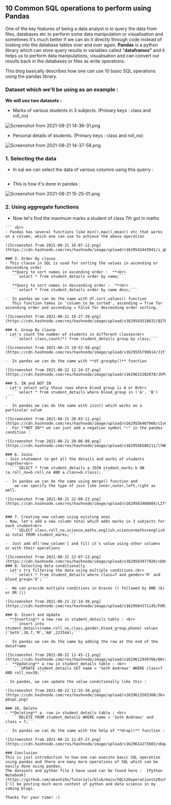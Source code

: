 ## 10 Common SQL operations to perform using Pandas

One of the key features of being a data analyst is to query the data from files, databases etc to perform some data manipulation or visualisation and sometimes it's much better if we can do it directly through code instead of looking into the database tables over and over again.
**Pandas** is a python library which can store query results in variables called "**dataframes"** and it helps us to perform data manipulations, visualisation and can convert our results back in the databases or files as write operations.

This blog basically describes how one can use 10 basic SQL operations using the pandas library.
### Dataset which we'll be using as an example :
 **We will use two datasets :**
- Marks of various students in 3 subjects. (Primary keys : class and roll_no)

![Screenshot from 2021-08-21 14-36-31.png](https://cdn.hashnode.com/res/hashnode/image/upload/v1629537007599/FoWJLvTI9.png)

- Personal details of students. (Primary keys : class and roll_no)

![Screenshot from 2021-08-21 14-37-58.png](https://cdn.hashnode.com/res/hashnode/image/upload/v1629537039557/WUPPrMHjw.png)

### 1. Selecting the data

- In sql we can select the data of various columns using this querry :<br>
```SELECT name,roll_no,phone FROM student_details;
``` 
- This is how it's done in pandas : 

![Screenshot from 2021-08-21 15-25-01.png](https://cdn.hashnode.com/res/hashnode/image/upload/v1629539728388/EHGLD5MFu.png)

### 2. Using aggregate functions 
- Now let's find the maximum marks a student of class 7th got in maths<br>
```SELECT max(maths) FROM student_marks WHERE class=7;
``` <br>
- Pandas has several functions like min(),max(),mean() etc that works on a column, which one can use to achieve the above operation

![Screenshot from 2021-08-21 16-07-12.png](https://cdn.hashnode.com/res/hashnode/image/upload/v1629542443941/i_qEGMbEk.png)
 
### 3. Order By clause
- This clause in SQL is used for sorting the values in ascending or descending order
   **Query to sort names in ascending order :  **<br>
   ```select * from student_details order by name;```

   **Query to sort names in descending order :  **<br>
   ```select * from student_details order by name desc;``` 

-  In pandas we can do the same with df.sort_values() function
   This function takes in 'column_to_be_sorted', ascending = True for ascending order and ascending = False for descending order sorting.

![Screenshot from 2021-08-21 16-27-39.png](https://cdn.hashnode.com/res/hashnode/image/upload/v1629543518632/Q27HQNKAD.png)

### 4. Group By clause
- Let's count the number of students in different classes<br>
   ```select class,count(*) from student_details group by class;```

![Screenshot from 2021-08-21 19-52-50.png](https://cdn.hashnode.com/res/hashnode/image/upload/v1629555799614/JJtTYH5YJ.png)

-  In pandas we can do the same with **df.groupby()** function

![Screenshot from 2021-08-22 12-24-37.png](https://cdn.hashnode.com/res/hashnode/image/upload/v1629615302878/JhPXlyAsv.png)

### 5. IN and NOT IN
- Let's select only those rows where blood group is A or B<br>
   ```select * from student_details where blood_group in ('A', 'B') ;```

-  In pandas we can do the same with isin() which works on a particular colum
   
![Screenshot from 2021-08-21 20-03-11.png](https://cdn.hashnode.com/res/hashnode/image/upload/v1629556467968/cIvHQWU95.png)
-  For **NOT IN** we can just add a negation symbol "~" in the pandas condition :

![Screenshot from 2021-08-21 20-06-09.png](https://cdn.hashnode.com/res/hashnode/image/upload/v1629556586211/lYWD5stbo.png)

### 6. Joins
- Join statement to get all the details and marks of students together<br>
   ```SELECT * from student_details a JOIN student_marks b ON (a.roll_no=b.roll_no AND a.class=b.class); ```

-  In pandas we can do the same using merge() function and
    we can specify the type of join like inner,outer,left,right as well.
   
![Screenshot from 2021-08-21 22-00-23.png](https://cdn.hashnode.com/res/hashnode/image/upload/v1629563460804/LZft2PGsO.png)


### 7. Creating new column using existing ones
- Now, let's add a new column total which adds marks in 3 subjects for each student<br>
   ```SELECT class,roll_no,science,maths,english,science+maths+english as total FROM student_marks;```

-  Just add df['new_column'] and fill it's value using other columns or with their operations

![Screenshot from 2021-08-21 22-07-13.png](https://cdn.hashnode.com/res/hashnode/image/upload/v1629563977920/cDb9tSVZh.png)
### 8. Selecting data conditionally
- Let's try filtering the data using multiple conditions.<br>
   ```select * from student_details where class=7 and gender='M' and blood_group='O';```

-  We can provide multiple conditions in braces () followed by AND (&) or OR (|)

![Screenshot from 2021-08-21 22-14-38.png](https://cdn.hashnode.com/res/hashnode/image/upload/v1629564371145/FOR1MdsNa.png)

### 9. Insert and Update 
- **Inserting** a new row in student_details table : <br>
   ```insert into student_details(name,roll_no,class,gender,blood_group,phone) values ('Seth',38,7,'M','AB',223344);```

-  In pandas we can do the same by adding the row at the end of the dataframe
   
![Screenshot from 2021-08-22 11-45-11.png](https://cdn.hashnode.com/res/hashnode/image/upload/v1629612949766/Q0rxIfhuz.png)
-  **Updating** a row in student_details table : <br>
    ```UPDATE student_details SET name = 'Seth Andrews' WHERE class=7 AND roll_no=38;```

- In pandas, we can update the value conditionally like this : 

![Screenshot from 2021-08-22 11-55-30.png](https://cdn.hashnode.com/res/hashnode/image/upload/v1629613583360/3kv-pbvpC.png)

### 10. Delete
- **Deleting** a  row in student_details table : <br>
   ```DELETE FROM student_details WHERE name = 'Seth Andrews' and class = 7;```

-  In pandas we can do the same with the help of **drop()** function :

![Screenshot from 2021-08-22 12-07-27.png](https://cdn.hashnode.com/res/hashnode/image/upload/v1629614273603/nbqwNQhb-.png)

### Conclusion
This is just introduction to how one can execute basic SQL operation using pandas and there are many more operations of SQL which can be easily done using pandas.
The datasets and python file I have used can be found here :  [Python Notebook](https://github.com/akash19x/Tutorials/blob/main/SQL%20operations%20in%20Pandas.ipynb) 
I'll be posting much more content of python and data science in my coming blogs.

Thanks for your time! :)

